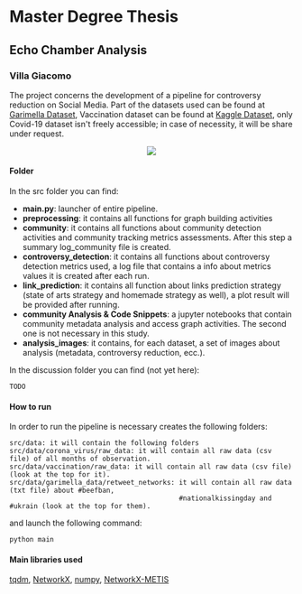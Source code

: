 # Master Degree Thesis
## Echo Chamber Analysis
### Villa Giacomo

The project concerns the development of a pipeline for controversy reduction on Social Media. Part of the datasets used can be found at [Garimella Dataset](https://github.com/gvrkiran/controversy-detection/tree/master/networks/retweet_networks), Vaccination dataset can be found at [Kaggle Dataset](https://www.kaggle.com/keplaxo/twitter-vaccination-dataset), only Covid-19 dataset isn't freely accessible; in case of necessity, it will be share under request.
<p align="center">
  <img src="https://user-images.githubusercontent.com/24355671/94059167-56dd4780-fde2-11ea-92ae-c3c1334d45d2.png">
</p>

#### Folder
In the src folder you can find:

* **main.py**: launcher of entire pipeline.
* **preprocessing**: it contains all functions for graph building activities
* **community**: it contains all functions about community detection activities and community tracking metrics assessments. After this step a summary log_community file is created. 
* **controversy_detection**: it contains all functions about controversy detection metrics used, a log file that contains a info about metrics values it is created after each run.
* **link_prediction**: it contains all function about links prediction strategy (state of arts strategy and homemade strategy as well), a plot result will be provided after running.
* **community Analysis & Code Snippets**: a jupyter notebooks that contain community metadata analysis and access graph activities. The second one is not necessary in this study.
* **analysis_images**: it contains, for each dataset, a set of images about analysis (metadata, controversy reduction, ecc.).

In the discussion folder you can find (not yet here):
```
TODO
```
#### How to run
In order to run the pipeline is necessary creates the following folders:
```
src/data: it will contain the following folders
src/data/corona_virus/raw_data: it will contain all raw data (csv file) of all months of observation.
src/data/vaccination/raw_data: it will contain all raw data (csv file) (look at the top for it).
src/data/garimella_data/retweet_networks: it will contain all raw data (txt file) about #beefban, 
                                          #nationalkissingday and #ukrain (look at the top for them).
```
and launch the following command:
```
python main
```
#### Main libraries used
[tqdm](https://pypi.org/project/tqdm/), [NetworkX](https://networkx.github.io/), [numpy](https://numpy.org/), [NetworkX-METIS](https://networkx-metis.readthedocs.io/en/latest/index.html)


